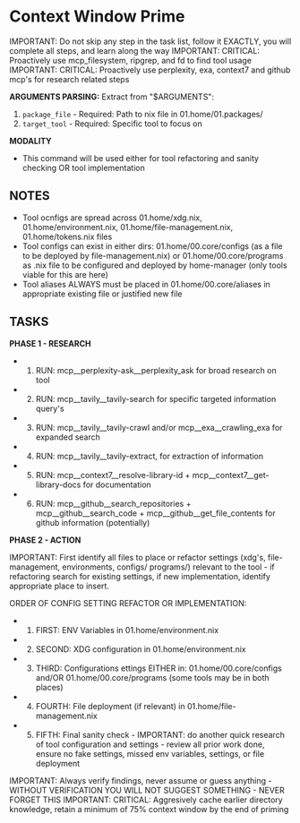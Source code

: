 # Context Window Prime

IMPORTANT: Do not skip any step in the task list, follow it EXACTLY, you will complete all steps, and learn along the way
IMPORTANT: CRITICAL: Proactively use mcp_filesystem, ripgrep, and fd to find tool usage
IMPORTANT: CRITICAL: Proactively use perplexity, exa, context7 and github mcp's for research related steps

**ARGUMENTS PARSING:**
Extract from "$ARGUMENTS":

1. `package_file` - Required: Path to nix file in 01.home/01.packages/
1. `target_tool` - Required: Specific tool to focus on

**MODALITY**

- This command will be used either for tool refactoring and sanity checking OR tool implementation

## NOTES

- Tool ocnfigs are spread across 01.home/xdg.nix, 01.home/environment.nix, 01.home/file-management.nix, 01.home/tokens.nix files
- Tool configs can exist in either dirs: 01.home/00.core/configs (as a file to be deployed by file-management.nix) or 01.home/00.core/programs as .nix file to be configured and deployed by home-manager (only tools viable for this are here)
- Tool aliases ALWAYS must be placed in 01.home/00.core/aliases in appropriate existing file or justified new file

## TASKS

**PHASE 1 - RESEARCH**

- 1. RUN: mcp\_\_perplexity-ask\_\_perplexity_ask for broad research on tool
- 2. RUN: mcp\_\_tavily\_\_tavily-search for specific targeted information query's
- 3. RUN: mcp\_\_tavily\_\_tavily-crawl and/or mcp\_\_exa\_\_crawling_exa for expanded search
- 4. RUN: mcp\_\_tavily\_\_tavily-extract, for extraction of information
- 5. RUN: mcp\_\_context7\_\_resolve-library-id + mcp\_\_context7\_\_get-library-docs for documentation
- 6. RUN: mcp\_\_github\_\_search_repositories + mcp\_\_github\_\_search_code + mcp\_\_github\_\_get_file_contents for github information (potentially)

**PHASE 2 - ACTION**

IMPORTANT: First identify all files to place or refactor settings (xdg's, file-management, environments, configs/ programs/) relevant to the tool - if refactoring search for existing settings, if new implementation, identify appropriate place to insert.

ORDER OF CONFIG SETTING REFACTOR OR IMPLEMENTATION:

- 1. FIRST: ENV Variables in 01.home/environment.nix
- 2. SECOND: XDG configuration in 01.home/environment.nix
- 3. THIRD: Configurations ettings EITHER in: 01.home/00.core/configs and/OR 01.home/00.core/programs (some tools may be in both places)
- 4. FOURTH: File deployment (if relevant) in 01.home/file-management.nix
- 5. FIFTH: Final sanity check - IMPORTANT: do another quick research of tool configuration and settings - review all prior work done, ensure no fake settings, missed env variables, settings, or file deployment

IMPORTANT: Always verify findings, never assume or guess anything - WITHOUT VERIFICATION YOU WILL NOT SUGGEST SOMETHING - NEVER FORGET THIS
IMPORTANT: CRITICAL: Aggresively cache earlier directory knowledge, retain a minimum of 75% context window by the end of priming
